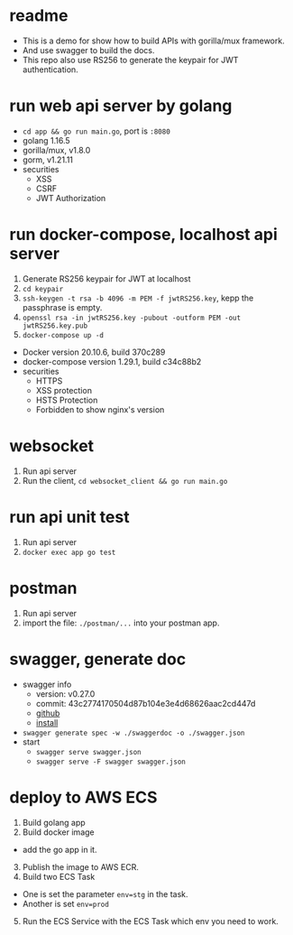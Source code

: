 # readme
- This is a demo for show how to build APIs with gorilla/mux framework.
- And use swagger to build the docs.
- This repo also use RS256 to generate the keypair for JWT authentication.

# run web api server by golang
- `cd app && go run main.go`, port is `:8080`
- golang 1.16.5
- gorilla/mux, v1.8.0
- gorm, v1.21.11
- securities
  - XSS
  - CSRF
  - JWT Authorization

# run docker-compose, localhost api server
1. Generate RS256 keypair for JWT at localhost
  1. `cd keypair`
  2. `ssh-keygen -t rsa -b 4096 -m PEM -f jwtRS256.key`, kepp the passphrase is empty.
  3. `openssl rsa -in jwtRS256.key -pubout -outform PEM -out jwtRS256.key.pub`  
2. `docker-compose up -d`
  - Docker version 20.10.6, build 370c289
  - docker-compose version 1.29.1, build c34c88b2
  - securities
    - HTTPS
    - XSS protection
    - HSTS Protection
    - Forbidden to show nginx's version

# websocket
1. Run api server
2. Run the client, `cd websocket_client && go run main.go`

# run api unit test
1. Run api server
2. `docker exec app go test`

# postman
1. Run api server
2. import the file: `./postman/...` into your postman app.

# swagger, generate doc
- swagger info
  - version: v0.27.0
  - commit: 43c2774170504d87b104e3e4d68626aac2cd447d
  - [github](https://github.com/go-swagger/go-swagger)
  - [install](https://goswagger.io/install.html)
- `swagger generate spec -w ./swaggerdoc -o ./swagger.json`
- start
  - `swagger serve swagger.json`
  - `swagger serve -F swagger swagger.json`

# deploy to AWS ECS
1. Build golang app
2. Build docker image
  - add the go app in it.
3. Publish the image to AWS ECR.
4. Build two ECS Task
  - One is set the parameter `env=stg` in the task.
  - Another is set `env=prod`
5. Run the ECS Service with the ECS Task which env you need to work.